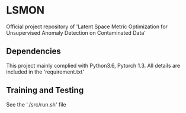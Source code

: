 # LSMON
Official project repository of 'Latent Space Metric Optimization for Unsupervised Anomaly Detection on Contaminated Data'

## Dependencies
This project mainly complied with Python3.6, Pytorch 1.3. All details are included in the 'requirement.txt'


## Training and Testing
See the './src/run.sh' file



